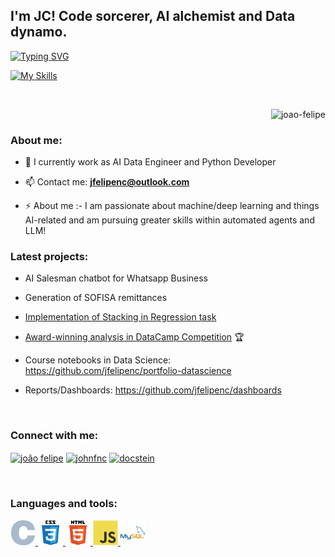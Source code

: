 ## I'm JC! Code sorcerer, AI alchemist and Data dynamo.
[![Typing SVG](https://readme-typing-svg.demolab.com?font=Fira+Code&pause=1000&random=false&width=480&lines=Crafting+the+Future%2C+One+Line+at+a+Time!+)](https://git.io/typing-svg)

[![My Skills](https://skillicons.dev/icons?i=gcp,azure,linux,py,flask,django,mongodb,powershell,js,godot,postgres,ros,pytorch,raspberrypi&perline=6)](https://skillicons.dev)

<br>

<p align="right"><img src="https://github.com/Adam-pw/Adam-pw/blob/main/animation_500_kxa883sd.gif" alt="joao-felipe"></img></p>

### About me: 

- 🌱 I currently work as AI Data Engineer and Python Developer

- 📫 Contact me: **jfelipenc@outlook.com**

- ⚡ About me :- I am passionate about machine/deep learning and things AI-related and am pursuing greater skills within automated agents and LLM!

### Latest projects:
- AI Salesman chatbot for Whatsapp Business

- Generation of SOFISA remittances

- [Implementation of Stacking in Regression task](https://www.kaggle.com/code/docstein/implementa-o-de-stacking-com-scikit-learn)

- [Award-winning analysis in DataCamp Competition](https://app.datacamp.com/workspace/w/9582a890-1c89-46cd-a16e-921c3683958b) :trophy:

- Course notebooks in Data Science: https://github.com/jfelipenc/portfolio-datascience

- Reports/Dashboards: https://github.com/jfelipenc/dashboards

<br>

### Connect with me:

<p align="left">
  <a href="https://www.linkedin.com/in/jo%C3%A3o-felipe-nunes-carvalho-2a32131a3/" target="blank"><img align="center" src="https://raw.githubusercontent.com/rahuldkjain/github-profile-readme-generator/master/src/images/icons/Social/linked-in-alt.svg" alt="joão felipe" height="30" width="40"></img></a>
  <a href="https://www.instagram.com/johnfnc/" target="blank"><img align="center" src="https://raw.githubusercontent.com/rahuldkjain/github-profile-readme-generator/master/src/images/icons/Social/instagram.svg" alt="johnfnc" height="30" width="40"></img></a>
 <a href="https://www.kaggle.com/docstein" target="blank"><img align="center" src="https://raw.githubusercontent.com/rahuldkjain/github-profile-readme-generator/master/src/images/icons/Social/kaggle.svg" alt="docstein" height="30" width="40"></img></a>
</p>

<br>

### Languages and tools:

<p align="left"> <a href="https://www.cprogramming.com/" target="_blank" rel="noreferrer"> <img src="https://raw.githubusercontent.com/devicons/devicon/master/icons/c/c-original.svg" alt="c" width="40" height="40"></img> </a> <a href="https://www.w3schools.com/css/" target="_blank" rel="noreferrer"> <img src="https://raw.githubusercontent.com/devicons/devicon/master/icons/css3/css3-original-wordmark.svg" alt="css3" width="40" height="40"></img> </a> <a href="https://www.w3.org/html/" target="_blank" rel="noreferrer"> <img src="https://raw.githubusercontent.com/devicons/devicon/master/icons/html5/html5-original-wordmark.svg" alt="html5" width="40" height="40"></img> </a> <a href="https://developer.mozilla.org/en-US/docs/Web/JavaScript" target="_blank" rel="noreferrer"> <img src="https://raw.githubusercontent.com/devicons/devicon/master/icons/javascript/javascript-original.svg" alt="javascript" width="40" height="40"></img> </a> <a href="https://www.mysql.com/" target="_blank" rel="noreferrer"> <img src="https://raw.githubusercontent.com/devicons/devicon/master/icons/mysql/mysql-original-wordmark.svg" alt="mysql" width="40" height

